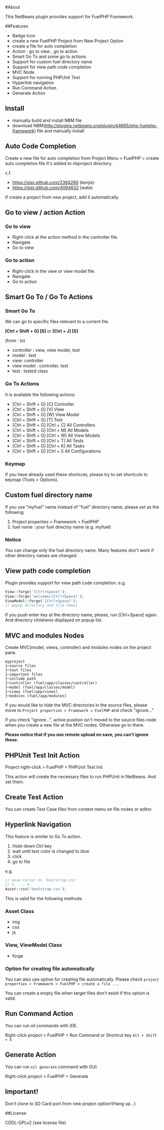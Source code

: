 #About

This NetBeans plugin provides support for FuelPHP Framework.

##Features

- Badge Icon
- create a new FuelPHP Project from New Project Option
- create a file for auto completion
- Action : go to view , go to action
- Smart Go To and some go to actions
- Support for custom fuel directory name
- Support for view path code completion
- MVC Node
- Support for running PHPUnit Test
- Hyperlink navigation
- Run Command Action
- Generate Action

## Install

- manually build and install NBM file
- download NBM(http://plugins.netbeans.org/plugin/44665/php-fuelphp-framework) file and manually install

## Auto Code Completion

Create a new file for auto completion from Project Menu > FuelPHP > create auto completion file
It's added to nbproject directory.

c.f.
- https://gist.github.com/2364280 (kenjis)
- https://gist.github.com/4094832 (wate)

If create a project from new project, add it automatically.

## Go to view / action Action

### Go to view

- Right-click at the action method in the controller file.
- Navigate
- Go to view

### Go to action

- Right-click in the view or view model file.
- Navigate
- Go to action

## Smart Go To / Go To Actions

### Smart Go To

We can go to specific files relevant to a current file.

**[Ctrl + Shift + G] [S]** or **[Ctrl + J] [S]**

(from : to)

- controller : view, view model, test
- model : test
- view: controller
- view model : controller, test
- test : tested class

### Go To Actions

It is available the following actions:

- [Ctrl + Shift + G] [C] Controller 
- [Ctrl + Shift + G] [V] View
- [Ctrl + Shift + G] [W] View Model
- [Ctrl + Shift + G] [T] Test
- [Ctrl + Shift + G] [Ctrl + C] All Controllers
- [Ctrl + Shift + G] [Ctrl + M] All Models
- [Ctrl + Shift + G] [Ctrl + W] All View Models
- [Ctrl + Shift + G] [Ctrl + T] All Tests
- [Ctrl + Shift + G] [Ctrl + K] All Tasks
- [Ctrl + Shift + G] [Ctrl + I] All Configurations

### Keymap

If you have already used these shortcuts, please try to set shortcuts to keymap (Tools > Options).

## Custom fuel directory name

If you use "myfuel" name instead of "fuel" directory name, please set as the following.

1. Project properties > Framework > FuelPHP
2. fuel name : your fuel directoy name (e.g. myfuel)

### Notice
You can change only the fuel directory name. Many features don't work if other directory names are changed.

## View path code completion
Plugin provides support for view path code completion.
e.g.

```php
View::forge('[Ctrl+Space]');
View::forge('welcome/[Ctrl+Space]');
ViewModel::forge('[Ctrl+Space]');
// popup directory and file names
```
If you push enter key at the directory name, please, run [Ctrl+Space] again. And directory childrenis displayed on popup list.

## MVC and modules Nodes
Create MVC(model, views, controller) and modules nodes on the project pane.
```
myproject
├─source files
├─test files
├─important files
├─include path
├─controller (fuel/app/classes/controller)
├─model (fuel/app/classes/model)
├─views (fuel/app/views)
├─modules (fuel/app/modules)

```

If you would like to hide the MVC directories in the source files,
please move to `Project properties > Framework > FuelPHP` and check "ignore..."

If you check "ignore...",
active position isn't moved to the source files node when you create a new file at the MVC nodes.
Otherwise go to there.

**Please notice that if you use remote upload on save, you can't ignore these.**

## PHPUnit Test Init Action
Project right-click > FuelPHP > PHPUnit Test Init

This action will create the necessary files to run PHPUnit in NetBeans.
And set them.

## Create Test Action
You can create Test Case files from context menu on file nodes or editor.

## Hyperlink Navigation
This feature is similar to Go To action.

1. Hold-down Ctrl key
2. wait until text color is changed to blue
3. click
4. go to file

e.g.
```php
// move cursor on 'bootstrap.css'
// 1. ... 4.
Asset::css('bootstrap.css');
```

This is valid for the following methods.

### Asset Class
- img
- css
- js

### View, ViewModel Class
- forge

### Option for creating file automatically
You can also use option for creating file automatically.
Please check `project properties > Framework > FuelPHP > create a file ...`

You can create a empty file when target files don't exisit if this option is valid.

## Run Command Action
You can run oil commands with IDE.

Right-click project > FuelPHP > Run Command or Shortcut key `Alt + Shift + X`

## Generate Action
You can run `oil generate` command with GUI.

Right-click project > FuelPHP > Generate

## Important!
Don't clone to SD Card port from new project option!(Hang up...)

##License

CDDL-GPLv2 (see license file)